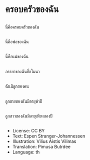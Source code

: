 # ครอบครัวของฉัน

##
นี่คือครอบครัวของฉัน

##
นี่คือพ่อของฉัน

##
นี่คือแม่ของฉัน

##
ภรรยาของฉันชื่อโมนา

##
ฉันมีลูกสองคน

##
ลูกชายของฉันมีอายุห้าปี

##
ลูกสาวของฉันมีอายุเพียงสองปี

##
* License: CC BY
* Text: Espen Stranger-Johannessen
* Illustration: Vilius Aistis Vilimas
* Translation: Pimusa Butrdee
* Language: th

